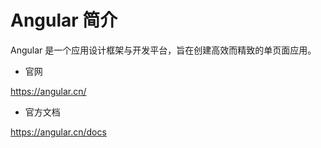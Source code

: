 # Angular 简介

Angular 是一个应用设计框架与开发平台，旨在创建高效而精致的单页面应用。

- 官网

https://angular.cn/

- 官方文档

https://angular.cn/docs